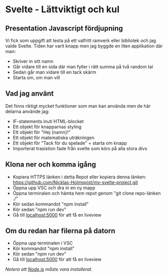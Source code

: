 # Svelte - Lättviktigt och kul

## Presentation Javascript fördjupning
Vi fick som uppgift att testa på ett valfritt ramverk eller bibliotek och jag valde Svelte.
Tiden har varit knapp men jag byggde en liten applikation där man:
* Skriver in sitt namn
* Går vidare till en sida där man fyller i rätt summa på två random tal
* Sedan går man vidare till en tack skärm
* Starta om, om man vill

## Vad jag använt
Det finns riktigt mycket funktioner som man kan använda men de här delarna använde jag:
* IF-statements inuti HTML-blocket
* Ett objekt för knapparnas styling
* Ett objekt för "Hej {namn}!"
* Ett objekt för matematiska uträkningen
* Ett objekt för "Tack för du spelade" + starta om knapp
* Importerat trasistion fade från svelte som körs på alla stora divs

## Klona ner och komma igång
* Kopiera HTTPS länken i detta Repot eller kopiera denna länken: https://github.com/Nicklas-Holmqvist/my-svelte-project.git
* Öppna upp VSC och dra in en ny mapp
* Öppna terminalen och hämta hem repot genom "git clone repo-länken ./"
* Kör sedan kommandot "npm install"
* Kör sedan "npm run dev"
* Gå till [localhost:5000](http://localhost:5000/) för att få en liveview

## Om du redan har filerna på datorn
* Öppna upp terminalen i VSC
* Kör kommandot "npm install"
* Kör sedan "npm run dev"
* Gå till [localhost:5000](http://localhost:5000/) för att få en liveview

*Notera att [Node.js](https://nodejs.org) måste vara installerat.*
